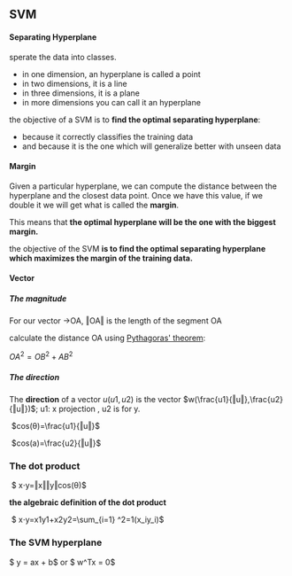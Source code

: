 ## SVM

#### Separating Hyperplane

 sperate the data into classes.

- in one dimension, an hyperplane is called a point
- in two dimensions, it is a line
- in three dimensions, it is a plane
- in more dimensions you can call it an hyperplane

the objective of a SVM is to **find the optimal separating hyperplane**:

- because it correctly classifies the training data
- and because it is the one which will generalize better with unseen data

#### Margin

Given a particular hyperplane, we can compute the distance between the hyperplane and the closest data point. Once we have this value, if we double it we will get what is called the **margin**.

This means that **the optimal hyperplane will be the one with the biggest margin.**

the objective of the SVM **is to find  the optimal separating hyperplane which maximizes the margin of the training data.**

#### Vector

##### The magnitude

For our vector →OA,   ‖OA‖ is the length of the segment OA

calculate the distance OA using [Pythagoras' theorem](http://en.wikipedia.org/wiki/Pythagorean_theorem):

$OA^2=OB^2+AB^2$

##### The direction

 The **direction** of a vector $u(u1,u2)$ is the vector  $w(\frac{u1}{‖u‖},\frac{u2}{‖u‖})$; u1: x projection , u2 is for y.

​	$cos(θ)=\frac{u1}{‖u‖}$

​	$cos(a)=\frac{u2}{‖u‖}$



### The dot product

​	$ x⋅y=‖x‖‖y‖cos(θ)$ 

**the algebraic definition of the dot product** 

​	$ x⋅y=x1y1+x2y2=\sum_{i=1} ^2=1(x_iy_i)$



### The SVM hyperplane

$ y = ax + b$ or $ w^Tx = 0$



